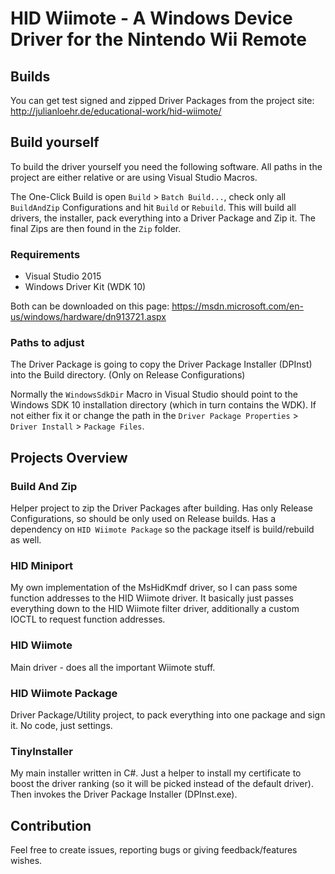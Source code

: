 # HID Wiimote - A Windows Device Driver for the Nintendo Wii Remote

## Builds

You can get test signed and zipped Driver Packages from the project site:
http://julianloehr.de/educational-work/hid-wiimote/

## Build yourself

To build the driver yourself you need the following software.
All paths in the project are either relative or are using Visual Studio Macros.

The One-Click Build is open `Build` > `Batch Build...`, check only all `BuildAndZip` Configurations and hit `Build` or `Rebuild`. This will build all drivers, the installer, pack everything into a Driver Package and Zip it. The final Zips are then found in the `Zip` folder.

### Requirements

* Visual Studio 2015
* Windows Driver Kit (WDK 10)

Both can be downloaded on this page: https://msdn.microsoft.com/en-us/windows/hardware/dn913721.aspx

### Paths to adjust

The Driver Package is going to copy the Driver Package Installer (DPInst) into the Build directory. (Only on Release Configurations)

Normally the `WindowsSdkDir` Macro in Visual Studio should point to the Windows SDK 10 installation directory (which in turn contains the WDK). If not either fix it or change the path in the `Driver Package Properties` > `Driver Install` > `Package Files`.

## Projects Overview

### Build And Zip

Helper project to zip the Driver Packages after building. Has only Release Configurations, so should be only used on Release builds. Has a dependency on `HID Wiimote Package` so the package itself is build/rebuild as well.

### HID Miniport

My own implementation of the MsHidKmdf driver, so I can pass some function addresses to the HID Wiimote driver. It basically just passes everything down to the HID Wiimote filter driver, additionally a custom IOCTL to request function addresses.

### HID Wiimote

Main driver - does all the important Wiimote stuff.

### HID Wiimote Package

Driver Package/Utility project, to pack everything into one package and sign it. No code, just settings.

### TinyInstaller

My main installer written in C#. Just a helper to install my certificate to boost the driver ranking (so it will be picked instead of the default driver). Then invokes the Driver Package Installer (DPInst.exe).

## Contribution

Feel free to create issues, reporting bugs or giving feedback/features wishes.
